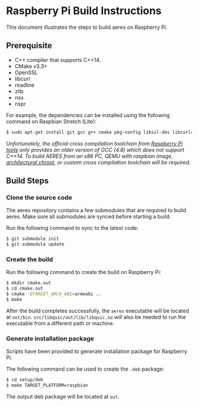 # Raspberry Pi Build Instructions

This document illustrates the steps to build aeres on Raspberry Pi.

## Prerequisite

 - C++ compiler that supports C++14.
 - CMake v3.3+
 - OpenSSL
 - libcurl
 - readline
 - zlib
 - nss
 - nspr

For example, the dependencies can be installed using the following command on Raspbian Stretch (Lite):

```bash
$ sudo apt-get install git gcc g++ cmake pkg-config libssl-dev libcurl4-openssl-dev zlib1g-dev libreadline-dev libnss3-dev libnspr4-dev
```

*Unfortunately, the official cross compilation toolchain from [Raspberry Pi tools](https://github.com/raspberrypi/tools) only provides an older version of GCC (4.8) which does not support C++14. To build AERES from an x86 PC, QEMU with raspbian image, [architectural chroot](http://sentryytech.blogspot.com/2013/02/faster-compiling-on-emulated-raspberry.html), or custom cross compilation toolchain will be required.*

## Build Steps

### Clone the source code

The aeres repository contains a few submodules that are required to build aeres. Make sure all submodules are synced before starting a build.

Run the following command to sync to the latest code:

```bash
$ git submodule init
$ git submodule update
```

### Create the build

Run the following command to create the build on Raspberry Pi:

```bash
$ mkdir cmake.out
$ cd cmake.out
$ cmake -DTARGET_ARCH_ABI=armeabi ..
$ make
```

After the build completes successfully, the `aeres` executable will be located at `out/bin`. `src/libquic/out/lib/libquic.so` will also be needed to run the executable from a different path or machine.

### Generate installation package

Scripts have been provided to generate installation package for Raspberry Pi.

The following command can be used to create the `.deb` package:

```bash
$ cd setup/deb
$ make TARGET_PLATFORM=raspbian
```

The output deb package will be located at `out`.
